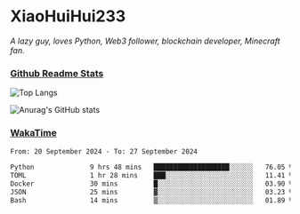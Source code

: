 # XiaoHuiHui233

*A lazy guy, loves Python, Web3 follower, blockchain developer, Minecraft fan.*

### [Github Readme Stats](https://github.com/anuraghazra/github-readme-stats)

![Top Langs](https://github-readme-stats.vercel.app/api/top-langs/?username=XiaoHuiHui233&layout=compact&theme=github_dark)

![Anurag's GitHub stats](https://github-readme-stats.vercel.app/api?username=XiaoHuiHui233&show_icons=true&theme=github_dark)

### [WakaTime](https://wakatime.com)

<!--START_SECTION:waka-->

```txt
From: 20 September 2024 - To: 27 September 2024

Python              9 hrs 48 mins   ███████████████████░░░░░░   76.05 %
TOML                1 hr 28 mins    ███░░░░░░░░░░░░░░░░░░░░░░   11.41 %
Docker              30 mins         █░░░░░░░░░░░░░░░░░░░░░░░░   03.90 %
JSON                25 mins         ▓░░░░░░░░░░░░░░░░░░░░░░░░   03.23 %
Bash                14 mins         ▒░░░░░░░░░░░░░░░░░░░░░░░░   01.89 %
```

<!--END_SECTION:waka-->
